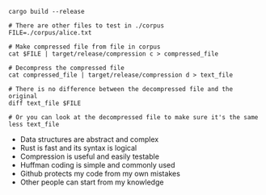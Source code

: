 ```
cargo build --release

# There are other files to test in ./corpus
FILE=./corpus/alice.txt

# Make compressed file from file in corpus
cat $FILE | target/release/compression c > compressed_file

# Decompress the compressed file
cat compressed_file | target/release/compression d > text_file

# There is no difference between the decompressed file and the original
diff text_file $FILE

# Or you can look at the decompressed file to make sure it's the same
less text_file
```

- Data structures are abstract and complex
- Rust is fast and its syntax is logical 
- Compression is useful and easily testable
- Huffman coding is simple and commonly used
- Github protects my code from my own mistakes
- Other people can start from my knowledge

